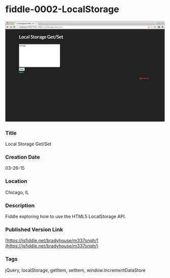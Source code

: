 fiddle-0002-LocalStorage
======

![Screenshot](screenshot.png)


### Title

Local Storage Get/Set


### Creation Date

03-26-15


### Location

Chicago, IL


### Description

Fiddle exploring how to use the HTML5 LocalStorage API.


### Published Version Link

[https://jsfiddle.net/bradyhouse/m337snqh/](https://jsfiddle.net/bradyhouse/m337snqh/)


### Tags

jQuery, localStorage, getItem, setItem, window.incrementDataStore

